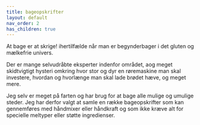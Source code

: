 ```yaml
---
title: bageopskrifter
layout: default
nav_order: 2
has_children: true
---
```


At bage er at skrige! ihertilfælde når man er begynderbager i det gluten og mælkefrie univers.

Der er mange selvudråbte eksperter indenfor området, aog meget skidtvigtigt hysteri omkring hvor stor og dyr en røremaskine man skal investere, hvordan og hvorlænge man skal lade brødet hæve, og meget mere.

Jeg selv er meget på farten og har brug for at bage alle mulige og umulige steder. 
Jeg har derfor valgt at samle en række bageopskrifter som kan gennemføres med håndmixer eller håndkraft og som ikke kræve alt for specielle meltyper eller støtte ingredienser.
